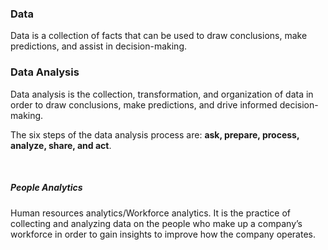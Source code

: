 ### Data
Data is a collection of facts that can be used to draw conclusions, make predictions, and assist in decision-making. 

### Data Analysis 
Data analysis is the collection, transformation, and organization of data in order to draw conclusions, make predictions, and drive informed decision-making.

The six steps of the data analysis process are: **ask, prepare, process, analyze, share, and act**. 

<br />

##### People Analytics
Human resources analytics/Workforce analytics. It is the practice of collecting and analyzing data on the people who make up a company’s workforce in order to gain insights to improve how the company operates.
